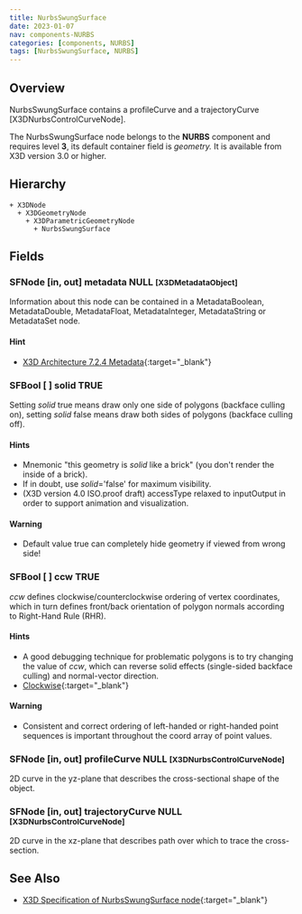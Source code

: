 ```yaml
---
title: NurbsSwungSurface
date: 2023-01-07
nav: components-NURBS
categories: [components, NURBS]
tags: [NurbsSwungSurface, NURBS]
---
```

<style>
.post h3 {
  word-spacing: 0.2em;
}
</style>

## Overview

NurbsSwungSurface contains a profileCurve and a trajectoryCurve [X3DNurbsControlCurveNode].

The NurbsSwungSurface node belongs to the **NURBS** component and requires level **3**, its default container field is *geometry.* It is available from X3D version 3.0 or higher.

## Hierarchy

```
+ X3DNode
  + X3DGeometryNode
    + X3DParametricGeometryNode
      + NurbsSwungSurface
```

## Fields

### SFNode [in, out] **metadata** NULL <small>[X3DMetadataObject]</small>

Information about this node can be contained in a MetadataBoolean, MetadataDouble, MetadataFloat, MetadataInteger, MetadataString or MetadataSet node.

#### Hint

- [X3D Architecture 7.2.4 Metadata](https://www.web3d.org/specifications/X3Dv4Draft/ISO-IEC19775-1v4-IS.proof//Part01/components/core.html#Metadata){:target="_blank"}

### SFBool [ ] **solid** TRUE

Setting *solid* true means draw only one side of polygons (backface culling on), setting *solid* false means draw both sides of polygons (backface culling off).

#### Hints

- Mnemonic "this geometry is *solid* like a brick" (you don't render the inside of a brick).
- If in doubt, use *solid*='false' for maximum visibility.
- (X3D version 4.0 ISO.proof draft) accessType relaxed to inputOutput in order to support animation and visualization.

#### Warning

- Default value true can completely hide geometry if viewed from wrong side!

### SFBool [ ] **ccw** TRUE

*ccw* defines clockwise/counterclockwise ordering of vertex coordinates, which in turn defines front/back orientation of polygon normals according to Right-Hand Rule (RHR).

#### Hints

- A good debugging technique for problematic polygons is to try changing the value of *ccw*, which can reverse solid effects (single-sided backface culling) and normal-vector direction.
- [Clockwise](https://en.wikipedia.org/wiki/Clockwise){:target="_blank"}

#### Warning

- Consistent and correct ordering of left-handed or right-handed point sequences is important throughout the coord array of point values.

### SFNode [in, out] **profileCurve** NULL <small>[X3DNurbsControlCurveNode]</small>

2D curve in the yz-plane that describes the cross-sectional shape of the object.

### SFNode [in, out] **trajectoryCurve** NULL <small>[X3DNurbsControlCurveNode]</small>

2D curve in the xz-plane that describes path over which to trace the cross-section.

## See Also

- [X3D Specification of NurbsSwungSurface node](https://www.web3d.org/documents/specifications/19775-1/V4.0/Part01/components/nurbs.html#NurbsSwungSurface){:target="_blank"}
